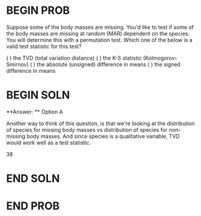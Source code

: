 # BEGIN PROB

Suppose some of the body masses are missing. You'd like to test if some of the body masses are missing at random (MAR) dependent on the species. You will determine this with a permutation test. Which one of the below is a valid test statistic for this test?

( ) the TVD (total variation distance)
( ) the K-S statistic (Kolmogorov-Smirnov)
( ) the absolute (unsigned) difference in means
( ) the signed difference in means

# BEGIN SOLN
**Answer: ** Option A

Another way to think of this question, is that we're looking at the distribution of species for missing body masses vs distribution of species for non-missing body masses. And since species is a qualitative variable, TVD would work well as a test statistic. 

<average>38</average>

# END SOLN

# END PROB